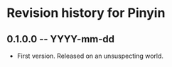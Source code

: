 # Revision history for Pinyin

## 0.1.0.0  -- YYYY-mm-dd

* First version. Released on an unsuspecting world.
